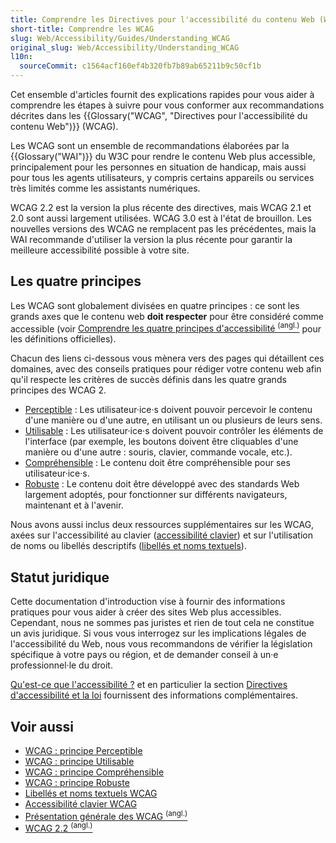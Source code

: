 ```yaml
---
title: Comprendre les Directives pour l'accessibilité du contenu Web (WCAG)
short-title: Comprendre les WCAG
slug: Web/Accessibility/Guides/Understanding_WCAG
original_slug: Web/Accessibility/Understanding_WCAG
l10n:
  sourceCommit: c1564acf160ef4b320fb7b89ab65211b9c50cf1b
---
```


Cet ensemble d'articles fournit des explications rapides pour vous aider à comprendre les étapes à suivre pour vous conformer aux recommandations décrites dans les {{Glossary("WCAG", "Directives pour l'accessibilité du contenu Web")}} (WCAG).

Les WCAG sont un ensemble de recommandations élaborées par la {{Glossary("WAI")}} du W3C pour rendre le contenu Web plus accessible, principalement pour les personnes en situation de handicap, mais aussi pour tous les agents utilisateurs, y compris certains appareils ou services très limités comme les assistants numériques.

WCAG 2.2 est la version la plus récente des directives, mais WCAG 2.1 et 2.0 sont aussi largement utilisées. WCAG 3.0 est à l'état de brouillon. Les nouvelles versions des WCAG ne remplacent pas les précédentes, mais la WAI recommande d'utiliser la version la plus récente pour garantir la meilleure accessibilité possible à votre site.

## Les quatre principes

Les WCAG sont globalement divisées en quatre principes&nbsp;: ce sont les grands axes que le contenu web **doit respecter** pour être considéré comme accessible (voir [Comprendre les quatre principes d'accessibilité <sup>(angl.)</sup>](https://www.w3.org/WAI/WCAG22/Understanding/intro#understanding-the-four-principles-of-accessibility) pour les définitions officielles).

Chacun des liens ci-dessous vous mènera vers des pages qui détaillent ces domaines, avec des conseils pratiques pour rédiger votre contenu web afin qu'il respecte les critères de succès définis dans les quatre grands principes des WCAG 2.

- [Perceptible](/fr/docs/Web/Accessibility/Guides/Understanding_WCAG/Perceivable)&nbsp;: Les utilisateur·ice·s doivent pouvoir percevoir le contenu d'une manière ou d'une autre, en utilisant un ou plusieurs de leurs sens.
- [Utilisable](/fr/docs/Web/Accessibility/Guides/Understanding_WCAG/Operable)&nbsp;: Les utilisateur·ice·s doivent pouvoir contrôler les éléments de l'interface (par exemple, les boutons doivent être cliquables d'une manière ou d'une autre&nbsp;: souris, clavier, commande vocale, etc.).
- [Compréhensible](/fr/docs/Web/Accessibility/Guides/Understanding_WCAG/Understandable)&nbsp;: Le contenu doit être compréhensible pour ses utilisateur·ice·s.
- [Robuste](/fr/docs/Web/Accessibility/Guides/Understanding_WCAG/Robust)&nbsp;: Le contenu doit être développé avec des standards Web largement adoptés, pour fonctionner sur différents navigateurs, maintenant et à l'avenir.

Nous avons aussi inclus deux ressources supplémentaires sur les WCAG, axées sur l'accessibilité au clavier ([accessibilité clavier](/fr/docs/Web/Accessibility/Guides/Understanding_WCAG/Keyboard)) et sur l'utilisation de noms ou libellés descriptifs ([libellés et noms textuels](/fr/docs/Web/Accessibility/Guides/Understanding_WCAG/Text_labels_and_names)).

## Statut juridique

Cette documentation d'introduction vise à fournir des informations pratiques pour vous aider à créer des sites Web plus accessibles. Cependant, nous ne sommes pas juristes et rien de tout cela ne constitue un avis juridique. Si vous vous interrogez sur les implications légales de l'accessibilité du Web, nous vous recommandons de vérifier la législation spécifique à votre pays ou région, et de demander conseil à un·e professionnel·le du droit.

[Qu'est-ce que l'accessibilité&nbsp;?](/fr/docs/Learn_web_development/Core/Accessibility/What_is_accessibility) et en particulier la section [Directives d'accessibilité et la loi](/fr/docs/Learn_web_development/Core/Accessibility/What_is_accessibility#accessibility_guidelines_and_the_law) fournissent des informations complémentaires.

## Voir aussi

- [WCAG&nbsp;: principe Perceptible](/fr/docs/Web/Accessibility/Guides/Understanding_WCAG/Perceivable)
- [WCAG&nbsp;: principe Utilisable](/fr/docs/Web/Accessibility/Guides/Understanding_WCAG/Operable)
- [WCAG&nbsp;: principe Compréhensible](/fr/docs/Web/Accessibility/Guides/Understanding_WCAG/Understandable)
- [WCAG&nbsp;: principe Robuste](/fr/docs/Web/Accessibility/Guides/Understanding_WCAG/Robust)
- [Libellés et noms textuels WCAG](/fr/docs/Web/Accessibility/Guides/Understanding_WCAG/Text_labels_and_names)
- [Accessibilité clavier WCAG](/fr/docs/Web/Accessibility/Guides/Understanding_WCAG/Keyboard)
- [Présentation générale des WCAG <sup>(angl.)</sup>](https://www.w3.org/WAI/standards-guidelines/wcag/)
- [WCAG 2.2 <sup>(angl.)</sup>](https://w3c.github.io/wcag/guidelines/22/)
